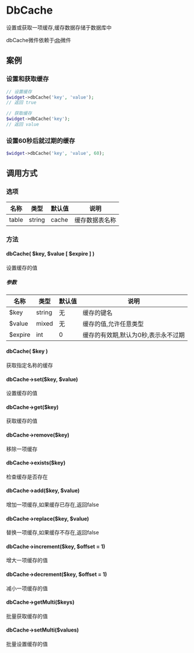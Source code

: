 DbCache
=======

设置或获取一项缓存,缓存数据存储于数据库中

dbCache微件依赖于<a href="#db">db</a>微件

案例
----

### 设置和获取缓存
```php
// 设置缓存
$widget->dbCache('key', 'value');
// 返回 true

// 获取缓存
$widget->dbCache('key');
// 返回 value
```

### 设置60秒后就过期的缓存
```php
$widget->dbCache('key', 'value', 60);
```

调用方式
-------

### 选项

| 名称      | 类型      | 默认值    | 说明               |
|-----------|-----------|-----------|--------------------|
| table     | string    | cache     | 缓存数据表名称     |

### 方法

#### dbCache( $key, $value [ $expire ] )
设置缓存的值

##### 参数

| 名称      | 类型      | 默认值    | 说明                                  |
|-----------|-----------|-----------|---------------------------------------|
| $key      | string    | 无        | 缓存的键名                            |
| $value    | mixed     | 无        | 缓存的值,允许任意类型                 |
| $expire   | int       | 0         | 缓存的有效期,默认为0秒,表示永不过期   |

#### dbCache( $key )
获取指定名称的缓存

#### dbCache->set($key, $value)
设置缓存的值

#### dbCache->get($key)
获取缓存的值

#### dbCache->remove($key)
移除一项缓存

#### dbCache->exists($key)
检查缓存是否存在

#### dbCache->add($key, $value)
增加一项缓存,如果缓存已存在,返回false

#### dbCache->replace($key, $value)
替换一项缓存,如果缓存不存在,返回false

#### dbCache->increment($key, $offset = 1)
增大一项缓存的值

#### dbCache->decrement($key, $offset = 1)
减小一项缓存的值

#### dbCache->getMulti($keys)
批量获取缓存的值

#### dbCache->setMulti($values)
批量设置缓存的值